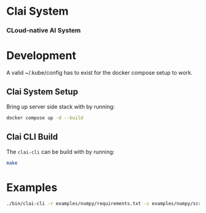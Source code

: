 # Clai System
### CLoud-native AI System

# Development
A valid ~/.kube/config has to exist for the docker compose setup to work.

## Clai System Setup
Bring up server side stack with by running:
``` bash
docker compose up -d --build
```

## Clai CLI Build
The `clai-cli` can be build with by running:
``` bash
make
```

# Examples

```bash
./bin/clai-cli -r examples/numpy/requirements.txt -s examples/numpy/script.py
```